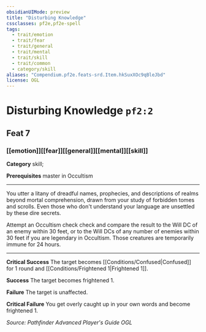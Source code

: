 ```yaml
---
obsidianUIMode: preview
title: "Disturbing Knowledge"
cssclasses: pf2e,pf2e-spell
tags:
  - trait/emotion
  - trait/fear
  - trait/general
  - trait/mental
  - trait/skill
  - trait/common
  - category/skill
aliases: "Compendium.pf2e.feats-srd.Item.hkSuxXOc9qBleJbd"
license: OGL
---
```

# Disturbing Knowledge `pf2:2`
## Feat 7
### [[emotion]][[fear]][[general]][[mental]][[skill]]

**Category** skill; 



**Prerequisites** master in Occultism
* * *
You utter a litany of dreadful names, prophecies, and descriptions of realms beyond mortal comprehension, drawn from your study of forbidden tomes and scrolls. Even those who don't understand your language are unsettled by these dire secrets.

Attempt an Occultism check check and compare the result to the Will DC of an enemy within 30 feet, or to the Will DCs of any number of enemies within 30 feet if you are legendary in Occultism. Those creatures are temporarily immune for 24 hours.

* * *

**Critical Success** The target becomes [[Conditions/Confused|Confused]] for 1 round and [[Conditions/Frightened 1|Frightened 1]].

**Success** The target becomes frightened 1.

**Failure** The target is unaffected.

**Critical Failure** You get overly caught up in your own words and become frightened 1.

*Source: Pathfinder Advanced Player's Guide*
*OGL*